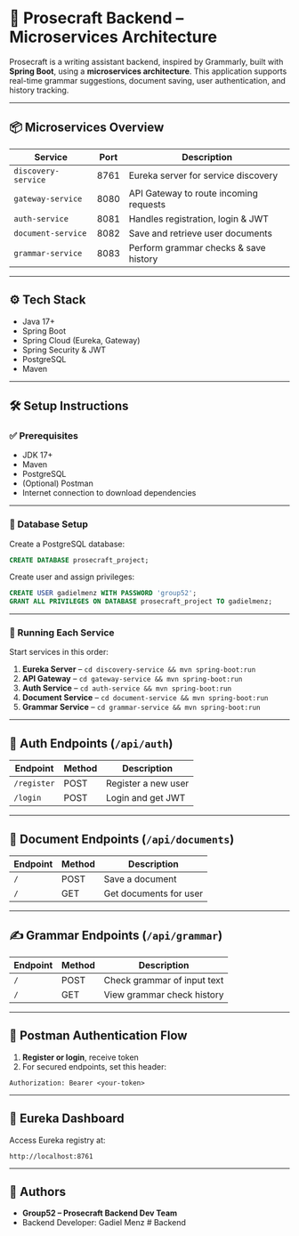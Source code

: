 
# 📘 Prosecraft Backend – Microservices Architecture

Prosecraft is a writing assistant backend, inspired by Grammarly, built with **Spring Boot**, using a **microservices architecture**. This application supports real-time grammar suggestions, document saving, user authentication, and history tracking.

---

## 📦 Microservices Overview

| Service              | Port | Description                             |
|----------------------|------|-----------------------------------------|
| `discovery-service`  | 8761 | Eureka server for service discovery     |
| `gateway-service`    | 8080 | API Gateway to route incoming requests  |
| `auth-service`       | 8081 | Handles registration, login & JWT       |
| `document-service`   | 8082 | Save and retrieve user documents        |
| `grammar-service`    | 8083 | Perform grammar checks & save history   |

---

## ⚙️ Tech Stack

- Java 17+
- Spring Boot
- Spring Cloud (Eureka, Gateway)
- Spring Security & JWT
- PostgreSQL
- Maven

---

## 🛠️ Setup Instructions

### ✅ Prerequisites
- JDK 17+
- Maven
- PostgreSQL
- (Optional) Postman
- Internet connection to download dependencies

---

### 🧱 Database Setup

Create a PostgreSQL database:

```sql
CREATE DATABASE prosecraft_project;
```

Create user and assign privileges:

```sql
CREATE USER gadielmenz WITH PASSWORD 'group52';
GRANT ALL PRIVILEGES ON DATABASE prosecraft_project TO gadielmenz;
```

---

### 🧪 Running Each Service

Start services in this order:

1. **Eureka Server** – `cd discovery-service && mvn spring-boot:run`
2. **API Gateway** – `cd gateway-service && mvn spring-boot:run`
3. **Auth Service** – `cd auth-service && mvn spring-boot:run`
4. **Document Service** – `cd document-service && mvn spring-boot:run`
5. **Grammar Service** – `cd grammar-service && mvn spring-boot:run`

---

## 🔐 Auth Endpoints (`/api/auth`)
| Endpoint        | Method | Description        |
|-----------------|--------|--------------------|
| `/register`     | POST   | Register a new user |
| `/login`        | POST   | Login and get JWT  |

---

## 📝 Document Endpoints (`/api/documents`)
| Endpoint     | Method | Description               |
|--------------|--------|---------------------------|
| `/`          | POST   | Save a document           |
| `/`          | GET    | Get documents for user    |

---

## ✍️ Grammar Endpoints (`/api/grammar`)
| Endpoint     | Method | Description                  |
|--------------|--------|------------------------------|
| `/`          | POST   | Check grammar of input text  |
| `/`          | GET    | View grammar check history   |

---

## 🧪 Postman Authentication Flow

1. **Register or login**, receive token  
2. For secured endpoints, set this header:
```http
Authorization: Bearer <your-token>
```

---

## 📍 Eureka Dashboard

Access Eureka registry at:
```
http://localhost:8761
```

---

## 🙌 Authors

- **Group52 – Prosecraft Backend Dev Team**
- Backend Developer: Gadiel Menz
#   B a c k e n d  
 